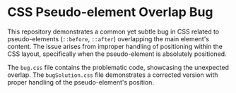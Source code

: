 # CSS Pseudo-element Overlap Bug

This repository demonstrates a common yet subtle bug in CSS related to pseudo-elements (`::before`, `::after`) overlapping the main element's content.  The issue arises from improper handling of positioning within the CSS layout, specifically when the pseudo-element is absolutely positioned. 

The `bug.css` file contains the problematic code, showcasing the unexpected overlap. The `bugSolution.css` file demonstrates a corrected version with proper handling of the pseudo-element's position.